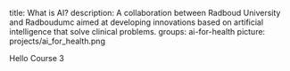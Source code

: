 title: What is AI?
description: A collaboration between Radboud University and Radboudumc aimed at developing innovations based on artificial intelligence that solve clinical problems.
groups: ai-for-health
picture: projects/ai_for_health.png


Hello Course 3
